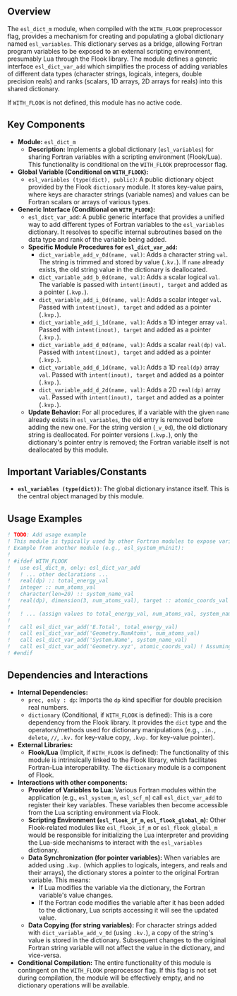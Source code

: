 ## Overview

The `esl_dict_m` module, when compiled with the `WITH_FLOOK` preprocessor flag, provides a mechanism for creating and populating a global dictionary named `esl_variables`. This dictionary serves as a bridge, allowing Fortran program variables to be exposed to an external scripting environment, presumably Lua through the Flook library. The module defines a generic interface `esl_dict_var_add` which simplifies the process of adding variables of different data types (character strings, logicals, integers, double precision reals) and ranks (scalars, 1D arrays, 2D arrays for reals) into this shared dictionary.

If `WITH_FLOOK` is not defined, this module has no active code.

## Key Components

- **Module:** `esl_dict_m`
    - **Description:** Implements a global dictionary (`esl_variables`) for sharing Fortran variables with a scripting environment (Flook/Lua). This functionality is conditional on the `WITH_FLOOK` preprocessor flag.
- **Global Variable (Conditional on `WITH_FLOOK`):**
    - `esl_variables (type(dict), public)`: A public dictionary object provided by the Flook `dictionary` module. It stores key-value pairs, where keys are character strings (variable names) and values can be Fortran scalars or arrays of various types.
- **Generic Interface (Conditional on `WITH_FLOOK`):**
    - `esl_dict_var_add`: A public generic interface that provides a unified way to add different types of Fortran variables to the `esl_variables` dictionary. It resolves to specific internal subroutines based on the data type and rank of the variable being added.
    - **Specific Module Procedures for `esl_dict_var_add`:**
        - `dict_variable_add_v_0d(name, val)`: Adds a character string `val`. The string is trimmed and stored by value (`.kv.`). If `name` already exists, the old string value in the dictionary is deallocated.
        - `dict_variable_add_b_0d(name, val)`: Adds a scalar logical `val`. The variable is passed with `intent(inout), target` and added as a pointer (`.kvp.`).
        - `dict_variable_add_i_0d(name, val)`: Adds a scalar integer `val`. Passed with `intent(inout), target` and added as a pointer (`.kvp.`).
        - `dict_variable_add_i_1d(name, val)`: Adds a 1D integer array `val`. Passed with `intent(inout), target` and added as a pointer (`.kvp.`).
        - `dict_variable_add_d_0d(name, val)`: Adds a scalar `real(dp)` `val`. Passed with `intent(inout), target` and added as a pointer (`.kvp.`).
        - `dict_variable_add_d_1d(name, val)`: Adds a 1D `real(dp)` array `val`. Passed with `intent(inout), target` and added as a pointer (`.kvp.`).
        - `dict_variable_add_d_2d(name, val)`: Adds a 2D `real(dp)` array `val`. Passed with `intent(inout), target` and added as a pointer (`.kvp.`).
    - **Update Behavior:** For all procedures, if a variable with the given `name` already exists in `esl_variables`, the old entry is removed before adding the new one. For the string version (`_v_0d`), the old dictionary string is deallocated. For pointer versions (`.kvp.`), only the dictionary's pointer entry is removed; the Fortran variable itself is not deallocated by this module.

## Important Variables/Constants
- **`esl_variables (type(dict))`**: The global dictionary instance itself. This is the central object managed by this module.

## Usage Examples
```fortran
! TODO: Add usage example
! This module is typically used by other Fortran modules to expose variables to Lua.
! Example from another module (e.g., esl_system_m%init):
!
! #ifdef WITH_FLOOK
!   use esl_dict_m, only: esl_dict_var_add
!   ! ... other declarations ...
!   real(dp) :: total_energy_val
!   integer :: num_atoms_val
!   character(len=20) :: system_name_val
!   real(dp), dimension(3, num_atoms_val), target :: atomic_coords_val
!
!   ! ... (assign values to total_energy_val, num_atoms_val, system_name_val, atomic_coords_val) ...
!
!   call esl_dict_var_add('E.Total', total_energy_val)
!   call esl_dict_var_add('Geometry.NumAtoms', num_atoms_val)
!   call esl_dict_var_add('System.Name', system_name_val)
!   call esl_dict_var_add('Geometry.xyz', atomic_coords_val) ! Assuming atomic_coords_val is suitably dimensioned
! #endif
```

## Dependencies and Interactions

- **Internal Dependencies:**
    - `prec, only : dp`: Imports the `dp` kind specifier for double precision real numbers.
    - `dictionary` (Conditional, if `WITH_FLOOK` is defined): This is a core dependency from the Flook library. It provides the `dict` type and the operators/methods used for dictionary manipulations (e.g., `.in.`, `delete`, `//`, `.kv.` for key-value copy, `.kvp.` for key-value pointer).
- **External Libraries:**
    - **Flook/Lua** (Implicit, if `WITH_FLOOK` is defined): The functionality of this module is intrinsically linked to the Flook library, which facilitates Fortran-Lua interoperability. The `dictionary` module is a component of Flook.
- **Interactions with other components:**
    - **Provider of Variables to Lua:** Various Fortran modules within the application (e.g., `esl_system_m`, `esl_scf_m`) call `esl_dict_var_add` to register their key variables. These variables then become accessible from the Lua scripting environment via Flook.
    - **Scripting Environment (`esl_flook_if_m`, `esl_flook_global_m`):** Other Flook-related modules like `esl_flook_if_m` or `esl_flook_global_m` would be responsible for initializing the Lua interpreter and providing the Lua-side mechanisms to interact with the `esl_variables` dictionary.
    - **Data Synchronization (for pointer variables):** When variables are added using `.kvp.` (which applies to logicals, integers, and reals and their arrays), the dictionary stores a pointer to the original Fortran variable. This means:
        - If Lua modifies the variable via the dictionary, the Fortran variable's value changes.
        - If the Fortran code modifies the variable after it has been added to the dictionary, Lua scripts accessing it will see the updated value.
    - **Data Copying (for string variables):** For character strings added with `dict_variable_add_v_0d` (using `.kv.`), a copy of the string's value is stored in the dictionary. Subsequent changes to the original Fortran string variable will not affect the value in the dictionary, and vice-versa.
- **Conditional Compilation:** The entire functionality of this module is contingent on the `WITH_FLOOK` preprocessor flag. If this flag is not set during compilation, the module will be effectively empty, and no dictionary operations will be available.
